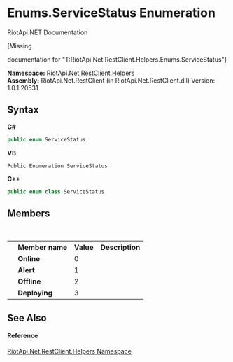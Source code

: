 # Enums.ServiceStatus Enumeration
RiotApi.NET Documentation 

\[Missing <summary> documentation for "T:RiotApi.Net.RestClient.Helpers.Enums.ServiceStatus"\]

**Namespace:**&nbsp;<a href="462957ad-7f36-13b9-0984-0a2de37ad030">RiotApi.Net.RestClient.Helpers</a><br />**Assembly:**&nbsp;RiotApi.Net.RestClient (in RiotApi.Net.RestClient.dll) Version: 1.0.1.20531

## Syntax

**C#**<br />
``` C#
public enum ServiceStatus
```

**VB**<br />
``` VB
Public Enumeration ServiceStatus
```

**C++**<br />
``` C++
public enum class ServiceStatus
```


## Members
&nbsp;<table><tr><th></th><th>Member name</th><th>Value</th><th>Description</th></tr><tr><td /><td target="F:RiotApi.Net.RestClient.Helpers.Enums.ServiceStatus.Online">**Online**</td><td>0</td><td /></tr><tr><td /><td target="F:RiotApi.Net.RestClient.Helpers.Enums.ServiceStatus.Alert">**Alert**</td><td>1</td><td /></tr><tr><td /><td target="F:RiotApi.Net.RestClient.Helpers.Enums.ServiceStatus.Offline">**Offline**</td><td>2</td><td /></tr><tr><td /><td target="F:RiotApi.Net.RestClient.Helpers.Enums.ServiceStatus.Deploying">**Deploying**</td><td>3</td><td /></tr></table>

## See Also


#### Reference
<a href="462957ad-7f36-13b9-0984-0a2de37ad030">RiotApi.Net.RestClient.Helpers Namespace</a><br />